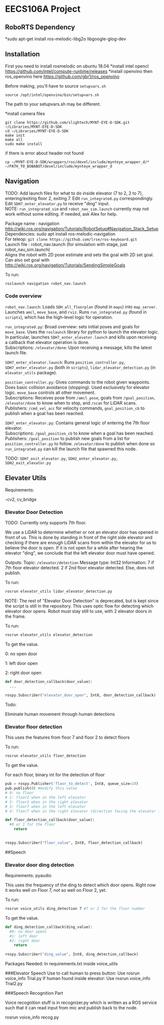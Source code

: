 # EECS106A Project
## RoboRTS Dependency
*sudo apt-get install ros-melodic-libg2o libgoogle-glog-dev

## Installation
First you need to install rosmelodic on ubuntu 18.04
*install intel opencl https://github.com/intel/compute-runtime/releases
*install openvino then ros_openvino here https://github.com/gbr1/ros_openvino

Before making, you'll have to source `setupvars.sh`
```
source /opt/intel/openvino/bin/setupvars.sh
```
The path to your setupvars.sh may be different.

*install camera files 
```
git clone https://github.com/slightech/MYNT-EYE-D-SDK.git ~/Libraries/MYNT-EYE-D-SDK
cd ~/Libraries/MYNT-EYE-D-SDK
make init
make all
sudo make install
```
if there is error about header not found
```
cp ~/MYNT-EYE-D-SDK/wrappers/ros/devel/include/mynteye_wrapper_d/*  
~/PATH_TO_BOBABOT/devel/include/mynteye_wrapper_d
```

## Navigation

TODO: Add launch files for what to do inside elevator (7 to 2, 2 to 7), entering/exiting floor 2, exiting 7. Edit `run_integrated.py` correspondingly. Edit `SDH7_enter_elevator.py` to receive "ding" input. \
NOTE: `run_integrated_sim` and `robot_nav_sim.launch` currently may not work without some editing. If needed, ask Alex for help.

Package name : navigation \
http://wiki.ros.org/navigation/Tutorials/RobotSetup#Navigation_Stack_Setup \
Dependencies: sudo apt install ros-melodic-navigation \
For teleop: `git clone https://github.com/lrse/ros-keyboard.git` \
Launch file : robot_nav.launch (for simulation with stage, just robot_nav_sim.launch)  \
Aligns the robot with 2D pose estimate and sets the goal with 2D set goal. Can also set goal with http://wiki.ros.org/navigation/Tutorials/SendingSimpleGoals

To run:
``` bash
roslaunch navigation robot_nav.launch
```

### Code overview

`robot_nav.launch`: Loads `SDH_all_floorplan` (found in `maps`) into `map_server`. Launches `amcl`, `move_base`, and `rviz`. Runs `run_integrated.py` (found in `scripts`), which has the high-level logic for operation.

`run_integrated.py`: Broad overview: sets initial poses and goals for `move_base`. Uses the `roslaunch` library for python to launch the elevator logic. In particular, launches `SDH7_enter_elevator.launch` and kills upon receiving a callback that elevator operation is done. \
Subscriptions: `/elevator/done`: Upon receiving a message, kills the latest launch file.

`SDH7_enter_elevator.launch`: Runs `position_controller.py`, `SDH7_enter_elevator.py` (both in `scripts`), `lidar_elevator_detection.py` (in `elevator_utils` package). 

`position_controller.py`: Gives commands to the robot given waypoints. Does basic collision avoidance (stopping). Used exclusively for elevator logic. `move_base` controls all other movement. \
Subscriptions: Receives pose from `/amcl_pose`, goals from `/goal_position`, `/elevator/done` to know when to stop, and `/scan` for LiDAR scans. \
Publishers: `/cmd_vel_acc` for velocity commands, `goal_position_cb` to publish when a goal has been reached.

`SDH7_enter_elevator.py`: Contains general logic of entering the 7th floor elevator. \
Subscriptions: `/goal_position_cb` to know when a goal has been reached. \
Publishers: `/goal_position` to publish new goals from a list for `position_controller.py` to follow. `/elevator/done` to publish when done so `run_integrated.py` can kill the launch file that spawned this node. 

TODO: `SDH7_exit_elevator.py`, `SDH2_enter_elevator.py`, `SDH2_exit_elevator.py`

## Elevater Utils

Requirements:

-cv2, cv_bridge

### Elevator Door Detection

TODO: Currently only supports 7th floor.

We use a LiDAR to determine whether or not an elevator door has opened in front of us. This is done by standing in front of the right side elevator and checking if there are enough LiDAR scans from within the elevator for us to believe the door is open. If it is not open for a while after hearing the elevator "ding", we conclude that the left elevator door must have opened.

Outputs:
Topic: `/elevator/detection`
Message type: Int32
Information: 7 if 7th floor elevator detected. 2 if 2nd floor elevator detected. Else, does not publish.

To run:

```bash
rosrun elevator_utils lidar_elevator_detection.py
```

NOTE: The rest of "Elevator Door Detection" is deprecated, but is kept since the script is still in the repository.
This uses optic flow for detecting which elevator door opens. Robot must stay still to use, with 2 elevator doors in the frame.

To run:

```bash
rosrun elevator_utils elevator_detection
```

To get the value. 

0: no open door

1: left door open

2: right door open

```python
def door_detection_callback(door_value):
  ...
  
rospy.Subscriber("elevator_door_open", Int8, door_detection_callback)
```

Todo:

Eliminate human movement through human detections

### Elevator floor detection

This uses the features from floor 7 and floor 2 to detect floors

To run:

```bash
rosrun elevator_utils floor_detection
```

To get the value. 

For each floor, binary int for the detection of floor

```python
pub = rospy.Publisher('floor_to_detect', Int8, queue_size=10)
pub.publish(0) #modify this value
# 0: no floor
# 1: floor2 when in the left elevator
# 2: floor2 when in the right elevator
# 3: floor7 when in the left elevator
# 4: floor7 when in the right elevator (direction facing the elevator from outside)

def floor_detection_callback(door_value):
  #0 or 1 for the floor
	return
  
  
rospy.Subscriber("floor_value", Int8, floor_detection_callback)
```




##Speech

### Elevator door ding detection

Requirements: pyaudio

This uses the frequency of the ding to detect which door opens. Right now it works well on Floor 7, not so well on Floor 2, yet.



To run:

```bash
rosrun voice_utils ding_detection 7 #7 or 2 for the floor number
```



To get the value. 

```python
def ding_detection_callback(ding_value):
  #0: no door opens
  #1: left door
  #2: right door
	return
  
rospy.Subscriber("ding_value", Int8, ding_detection_callback)
```





Packages Needed: In requirements.txt inside voice_utils

###Elevator Speech
Use to call human to press button:
Use rosrun voice_info Trial.py
If human found inside elevator:
Use rosrun voice_info Trial2.py

###Speech Recognition Part

Voice recognition stuff is in recognizer.py which is written as a ROS service such that it can read input from mic and publish back to the node.

rosrun voice_info recog.py
